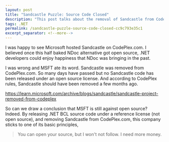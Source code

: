 ```yaml
---
layout: post
title: "Sandcastle Puzzle: Source Code Closed"
description: "This post talks about the removal of Sandcastle from CodePlex.com."
tags: .NET
permalink: /sandcastle-puzzle-source-code-closed-cc9c793e35c1
excerpt_separator: <!--more-->
---
```

I was happy to see Microsoft hosted Sandcastle on CodePlex.com. I believed once this half baked NDoc alternative got open source, .NET developers could enjoy happiness that NDoc was bringing in the past.

I was wrong and MSFT ate its word. Sandcastle was removed from CodePlex.com. So many days have passed but no Sandcastle code has been released under an open source license. And according to CodePlex rules, Sandcastle should have been removed a few months ago.

https://learn.microsoft.com/archive/blogs/sandcastle/sandcastle-project-removed-from-codeplex

So can we draw a conclusion that MSFT is still against open source? Indeed. By releasing .NET BCL source code under a reference license (not open source), and removing Sandcastle from CodePlex.com, this company sticks to one of its basic principles,

> You can open your source, but I won't not follow. I need more money.
<!--more-->